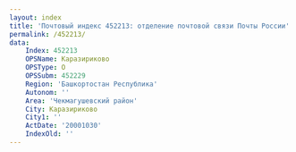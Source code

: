 ```yaml
---
layout: index
title: 'Почтовый индекс 452213: отделение почтовой связи Почты России'
permalink: /452213/
data:
    Index: 452213
    OPSName: Каразириково
    OPSType: О
    OPSSubm: 452229
    Region: 'Башкортостан Республика'
    Autonom: ''
    Area: 'Чекмагушевский район'
    City: Каразириково
    City1: ''
    ActDate: '20001030'
    IndexOld: ''
---
```

